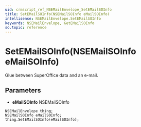```yaml
---
uid: crmscript_ref_NSEMailEnvelope_SetEMailSOInfo
title: SetEMailSOInfo(NSEMailSOInfo eMailSOInfo)
intellisense: NSEMailEnvelope.SetEMailSOInfo
keywords: NSEMailEnvelope, GetEMailSOInfo
so.topic: reference
---
```


# SetEMailSOInfo(NSEMailSOInfo eMailSOInfo)

Glue between SuperOffice data and an e-mail.

## Parameters

* **eMailSOInfo** NSEMailSOInfo

```crmscript
NSEMailEnvelope thing;
NSEMailSOInfo eMailSOInfo;
thing.SetEMailSOInfo(eMailSOInfo);
```

